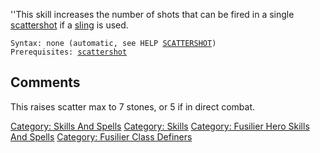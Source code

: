 ''This skill increases the number of shots that can be fired in a single
[scattershot](Scattershot "wikilink") if a
[sling](:Category:_Slings "wikilink") is used.

`Syntax: none (automatic, see HELP `[`SCATTERSHOT`](Scattershot "wikilink")`)`  
`Prerequisites: `[`scattershot`](Scattershot "wikilink")

## Comments

This raises scatter max to 7 stones, or 5 if in direct combat.

[Category: Skills And Spells](Category:_Skills_And_Spells "wikilink")
[Category: Skills](Category:_Skills "wikilink") [Category: Fusilier Hero
Skills And Spells](Category:_Fusilier_Hero_Skills_And_Spells "wikilink")
[Category: Fusilier Class
Definers](Category:_Fusilier_Class_Definers "wikilink")
